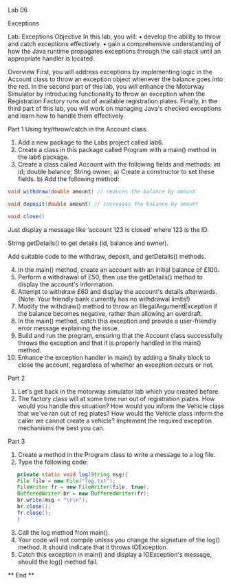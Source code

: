 Lab 06

Exceptions

Lab: Exceptions
Objective
In this lab, you will:
• develop the ability to throw and catch exceptions effectively.
• gain a comprehensive understanding of how the Java runtime propagates exceptions through the call stack until an appropriate handler is located.

Overview
First, you will address exceptions by implementing logic in the Account class to throw an exception object whenever the balance goes into the red.
In the second part of this lab, you will enhance the Motorway Simulator by introducing functionality to throw an exception when the Registration Factory runs out of available registration plates.
Finally, in the third part of this lab, you will work on managing Java's checked exceptions and learn how to handle them effectively.

Part 1
Using try/throw/catch in the Account class.

1. Add a new package to the Labs project called lab6.
2. Create a class in this package called Program with a main() method in the lab6 package.
3. Create a class called Account with the following fields and methods:
   int id;
   double balance;
   String owner;
   a) Create a constructor to set these fields.
   b) Add the following method:

```java
void withdraw(double amount) // reduces the balance by amount

void deposit(double amount) // increases the balance by amount

void close()
```

Just display a message like ‘account 123 is closed’ where 123 is the ID.

String getDetails() to get details (id, balance and owner).

Add suitable code to the withdraw, deposit, and getDetails() methods.

4. In the main() method, create an account with an initial balance of £100.
5. Perform a withdrawal of £50, then use the getDetails() method to display the account's information.
6. Attempt to withdraw £60 and display the account's details afterwards.
   (Note: Your friendly bank currently has no withdrawal limits!)
7. Modify the withdraw() method to throw an IllegalArgumentException if the balance becomes negative, rather than allowing an overdraft.
8. In the main() method, catch this exception and provide a user-friendly error message explaining the issue.
9. Build and run the program, ensuring that the Account class successfully throws the exception and that it is properly handled in the main() method.
10. Enhance the exception handler in main() by adding a finally block to close the account, regardless of whether an exception occurs or not.

Part 2

1. Let's get back in the motorway simulator lab which you created before.
2. The factory class will at some time run out of registration plates.
   How would you handle this situation?
   How would you inform the Vehicle class that we've ran out of reg plates?
   How would the Vehicle class inform the caller we cannot create a vehicle?
   Implement the required exception mechanisms the best you can.

Part 3

1. Create a method in the Program class to write a message to a log file.
2. Type the following code:

```java
   private static void log(String msg){
   File file = new File("log.txt");
   FileWriter fr = new FileWriter(file, true);
   BufferedWriter br = new BufferedWriter(fr);
   br.write(msg + "\r\n");
   br.close();
   fr.close();
   }
```

3. Call the log method from main().
4. Your code will not compile unless you change the signature of the log() method. It should indicate that it throws IOException.
5. Catch this exception in main() and display a IOException's message, should the log() method fail.

** End **
